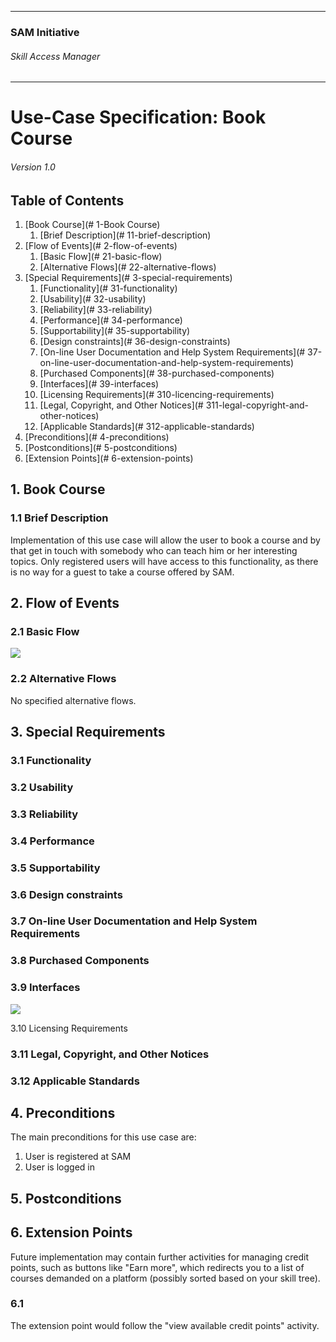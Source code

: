 * * *

### SAM Initiative

###### Skill Access Manager

* * *

# Use-Case Specification: Book Course
###### Version 1.0

## Table of Contents

1.  [Book Course](# 1-Book Course)
    1.  [Brief Description](# 11-brief-description)
2.  [Flow of Events](# 2-flow-of-events)
    1.  [Basic Flow](# 21-basic-flow)
    2.  [Alternative Flows](# 22-alternative-flows)
3.  [Special Requirements](# 3-special-requirements)
    1.  [Functionality](# 31-functionality)
    2.  [Usability](# 32-usability)
    3.  [Reliability](# 33-reliability)
    4.  [Performance](# 34-performance)
    5.  [Supportability](# 35-supportability)
    6.  [Design constraints](# 36-design-constraints)
    7.  [On-line User Documentation and Help System Requirements](# 37-on-line-user-documentation-and-help-system-requirements)
    8.  [Purchased Components](# 38-purchased-components)
    9.  [Interfaces](# 39-interfaces)
    10.  [Licensing Requirements](# 310-licencing-requirements)
    11.  [Legal, Copyright, and Other Notices](# 311-legal-copyright-and-other-notices)
    12.  [Applicable Standards](# 312-applicable-standards)
4.  [Preconditions](# 4-preconditions)
5.  [Postconditions](# 5-postconditions)
6.  [Extension Points](# 6-extension-points)

## 1\. Book Course

### 1.1 Brief Description

Implementation of this use case will allow the user to book a course and by that get in touch with somebody who can teach him or her interesting topics. Only registered users will have access to this functionality, as there is no way for a guest to take a course offered by SAM.

## 2\. Flow of Events

### 2.1 Basic Flow

![](ad_book-course.png)

### 2.2 Alternative Flows

No specified alternative flows.

## 3\. Special Requirements

### 3.1 Functionality

### 3.2 Usability

### 3.3 Reliability

### 3.4 Performance

### 3.5 Supportability

### 3.6 Design constraints

### 3.7 On-line User Documentation and Help System Requirements

### 3.8 Purchased Components

### 3.9 Interfaces

![](wf_book-course.png)

3.10 Licensing Requirements

### 3.11 Legal, Copyright, and Other Notices

### 3.12 Applicable Standards

## 4\. Preconditions

The main preconditions for this use case are:

1.  User is registered at SAM
2.  User is logged in

## 5\. Postconditions

## 6\. Extension Points

Future implementation may contain further activities for managing credit points, such as buttons like "Earn more", which redirects you to a list of courses demanded on a platform (possibly sorted based on your skill tree).

### 6.1

The extension point would follow the "view available credit points" activity.